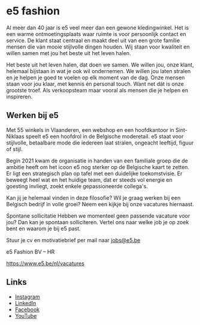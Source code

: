 # e5 fashion

Al meer dan 40 jaar is e5 veel meer dan een gewone kledingwinkel. Het is een warme ontmoetingsplaats waar ruimte is voor persoonlijk contact en service. De klant staat centraal en maakt deel uit van een grote familie mensen die van mooie stijlvolle dingen houden. Wij staan voor kwaliteit en willen samen met jou het beste uit het leven halen.

Het beste uit het leven halen, dat doen we samen. We willen jou, onze klant, helemaal bijstaan in wat je ook wil ondernemen. We willen jou laten stralen en je helpen je goed te voelen op elk moment van de dag. Onze mensen staan voor jou klaar, met kennis én personal touch. Want net dát is onze grootste troef. Als verkoopsteam maar vooral als mensen die je helpen en inspireren. 

## Werken bij e5

Met 55 winkels in Vlaanderen, een webshop en een hoofdkantoor in Sint-Niklaas speelt e5 een hoofdrol in de Belgische moderetail. e5 staat voor stijlvolle, betaalbare mode die iedereen laat stralen, ongeacht leeftijd, figuur of stijl.

Begin 2021 kwam de organisatie in handen van een familiale groep die de ambitie heeft om het icoon e5 nog sterker op de Belgische kaart te zetten. Er ligt een strategisch plan op tafel met een duidelijke toekomstvisie. Er beweegt heel wat en het huidige team, dat er steeds vol energie en goesting invliegt, zoekt enkele gepassioneerde collega's.

Kan jij je helemaal vinden in deze filosofie? Wil je graag werken bij een Belgisch bedrijf in volle groei? Neem een kijkje bij onze vacatures hiernaast.

Spontane sollicitatie
Hebben we momenteel geen passende vacature voor jou? Dan kan je spontaan solliciteren. Vertel ons naar welke job je op zoek bent en waarom je bij e5 past.

Stuur je cv en motivatiebrief per mail naar jobs@e5.be

e5 Fashion BV – HR

https://www.e5.be/nl/vacatures

## Links

* [Instagram](https://www.instagram.com/e5mode/)
* [LinkedIn](https://www.linkedin.com/company/e5-mode-nv/)
* [Facebook](https://www.facebook.com/e5mystyle)
* [YouTube](https://www.youtube.com/user/e5modenv)
